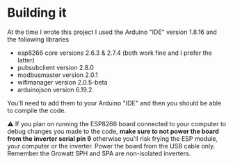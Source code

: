 # Building it

At the time I wrote this project I used the Arduino "IDE" version 1.8.16 and the following libraries
- esp8266 core versions 2.6.3 & 2.7.4 (both work fine and I prefer the latter)
- pubsubclient version 2.8.0
- modbusmaster version 2.0.1
- wifimanager version 2.0.5-beta
- arduinojson version 6.19.2

You'll need to add them to your Arduino "IDE" and then you should be able to compile the code.

:warning: If you plan on running the ESP8266 board connected to your computer to debug changes you made to the code, **make sure to not power the board from the inverter serial pin 9** otherwise you'll risk frying the ESP module, your computer or the inverter.
Power the board from the USB cable only.
Remember the Growatt SPH and SPA are non-isolated inverters.
